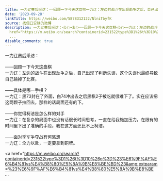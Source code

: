 ```yaml
---
title: 一力辽赛后采访：——回顾一下今天这盘棋一力辽：左边的战斗在出现劫争之后，自己出现了判断失误，这个失误也最终导致自己输掉了比赛。——具体是哪一手棋？一力...
date: '2023-09-28'
linkTitle: https://weibo.com/5878312122/NlniTbyfK
source: 找借口安静的微博
description: 一力辽赛后采访：<br><br>——回顾一下今天这盘棋<br>一力辽：左边的战斗在出现劫争之后，自己出现了判断失误，这个失误也最终导致自己输掉了比赛。<br><br>——具体是哪一手棋？<br>一力辽：黑73封在了外面，白74冲出去之后黑棋2子被吃就很难下了。实在应该把这两颗子拉回去，那样的话局面还有的下。<br><br>——你觉得柯洁是怎么样的对手<br>一力辽：在复杂的局面中也没有话很长时间思考，一直在给我施加压力，在限有的时间里下出了准确的手段，我在这方面还比不上柯洁。<br><br>——面对季军争夺战有何感想<br>一力辽：全力以赴，一定要拿到铜牌。<br><br><a
  href="https://m.weibo.cn/search?containerid=231522type%3D1%26t%3D10%26q%3D%23%E6%9F%AF%E6%B4%81vs%E4%B8%80%E5%8A%9B%E8%BE%BD%23&amp;extparam=%23%E6%9F%AF%E6%B4%81vs%E4%B8%80%E5%8A%9B%E8%BE
  ...
disable_comments: true
---
```

一力辽赛后采访：<br><br>——回顾一下今天这盘棋<br>一力辽：左边的战斗在出现劫争之后，自己出现了判断失误，这个失误也最终导致自己输掉了比赛。<br><br>——具体是哪一手棋？<br>一力辽：黑73封在了外面，白74冲出去之后黑棋2子被吃就很难下了。实在应该把这两颗子拉回去，那样的话局面还有的下。<br><br>——你觉得柯洁是怎么样的对手<br>一力辽：在复杂的局面中也没有话很长时间思考，一直在给我施加压力，在限有的时间里下出了准确的手段，我在这方面还比不上柯洁。<br><br>——面对季军争夺战有何感想<br>一力辽：全力以赴，一定要拿到铜牌。<br><br><a href="https://m.weibo.cn/search?containerid=231522type%3D1%26t%3D10%26q%3D%23%E6%9F%AF%E6%B4%81vs%E4%B8%80%E5%8A%9B%E8%BE%BD%23&amp;extparam=%23%E6%9F%AF%E6%B4%81vs%E4%B8%80%E5%8A%9B%E8%BE ...